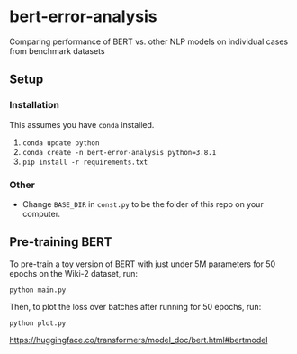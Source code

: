 # bert-error-analysis

Comparing performance of BERT vs. other NLP models on individual cases from benchmark datasets

## Setup

### Installation

This assumes you have `conda` installed.

1. `conda update python`
2. `conda create -n bert-error-analysis python=3.8.1`
3. `pip install -r requirements.txt`

### Other

* Change `BASE_DIR` in `const.py` to be the folder of this repo on your computer.

## Pre-training BERT

To pre-train a toy version of BERT with just under 5M parameters for 50 epochs on the Wiki-2 
dataset, run:

```
python main.py
```

Then, to plot the loss over batches after running for 50 epochs, run:

```
python plot.py
```

https://huggingface.co/transformers/model_doc/bert.html#bertmodel